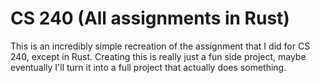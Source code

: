 # CS 240 (All assignments in Rust)
This is an incredibly simple recreation of the assignment that I did for CS 240, except in Rust.
Creating this is really just a fun side project, maybe eventually I'll turn it into a full project that actually does something.
